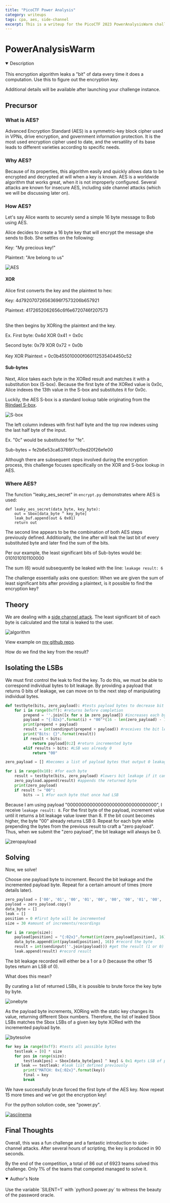 ```yaml
---
title: "PicoCTF Power Analysis"
category: writeups
tags: cpa, aes, side-channel
excerpt: This is a writeup for the PicoCTF 2023 PowerAnalysisWarm challenge. Source code on github repo.
---
```

# PowerAnalysisWarm
<details open>
<summary>Description</summary>
<br>
This encryption algorithm leaks a "bit" of data every time it does a computation. Use this to figure out the encryption key.

Additional details will be available after launching your challenge instance.
</details>

## Precursor
### What is AES?
Advanced Encryption Standard (AES) is a symmetric-key block cipher used in VPNs, drive encryption, and government information protection. It is the most used encryption cipher used to date, and the versatility of its base leads to different varieties according to specific needs.
### Why AES?
Because of its properties, this algorithm easily and quickly allows data to be encrypted and decrypted at will when a key is known. AES is a worldwide algorithm that works great, when it is not improperly configured. Several attacks are known for insecure AES, including side channel attacks (which we will be discussing later on).
### How AES?
Let's say Alice wants to securely send a simple 16 byte message to Bob using AES.

Alice decides to create a 16 byte key that will encrypt the message she sends to Bob. She settles on the following:

Key: "My precious key!"

Plaintext: "Are belong to us"

![AES](/assets/files/picoctf/aes.png)
#### XOR
Alice first converts the key and the plaintext to hex:

Key: 4d792070726563696f7573206b657921

Plaintext: 4172652062656c6f6e6720746f207573

\
She then begins by XORing the plaintext and the key.

Ex. First byte: 0x4d XOR 0x41 = 0x0c

Second byte: 0x79 XOR 0x72 = 0x0b
  \
  \
Key XOR Plaintext = 0c0b455010000f060112535404450c52
#### Sub-bytes
Next, Alice takes each byte in the XORed result and matches it with a substitution box (S-box). Because the first byte of the XORed value is 0x0c, Alice indexes the 13th value in the S-box and substitutes it for 0x0c.

Luckily, the AES S-box is a standard lookup table originating from the [Rijndael S-box](https://en.wikipedia.org/wiki/Rijndael_S-box).

![S-box](/assets/files/picoctf/sbox.png)

The left column indexes with first half byte and the top row indexes using the last half byte of the input.

Ex. "0c" would be substituted for "fe".

Sub-bytes = fe2b6e53ca63766f7cc9ed20f26efe00

Although there are subsequent steps involved during the encryption process, this challenge focuses specifically on the XOR and S-box lookup in AES.

### Where AES?

The function "leaky_aes_secret" in `encrypt.py` demonstrates where AES is used:
```
def leaky_aes_secret(data_byte, key_byte):
    out = Sbox[data_byte ^ key_byte]
    leak_buf.append(out & 0x01)
    return out
```

The second line appears to be the combination of both AES steps previously defined. Additionally, the line after will leak the last bit of every substituted byte and later find the sum of the bits.

Per our example, the least significant bits of Sub-bytes would be: 0101010101100000

The sum (6) would subsequently be leaked with the line: `leakage result: 6`

The challenge essentially asks one question: When we are given the sum of least significant bits after providing a plaintext, is it possible to find the encryption key?

## Theory
We are dealing with a [side channel attack](https://en.wikipedia.org/wiki/Side-channel_attack). The least significant bit of each byte is calculated and the total is leaked to the user.

![algorithm](/assets/files/picoctf/algo.png)

View example on [my github repo](https://github.com/emorchy/PicoCTF2023-PowerAnalysis/blob/main/README.md#Theory).

How do we find the key from the result?

## Isolating the LSBs
We must first control the leak to find the key. To do this, we must be able to correspond individual bytes to bit leakage. By providing a payload that returns 0 bits of leakage, we can move on to the next step of manipulating individual bytes.
```python
def testbyte(bits, zero_payload): #tests payload bytes to decrease bit leakage
    for i in range(0xff): #returns before completion
        prepend = ''.join([x for x in zero_payload]) #increases each byte
        payload = "{:02x}".format(i) + "00"*(16 - len(zero_payload) - 1)
        print(prepend + payload)
        result = int(sendinput(prepend + payload)) #receives the bit leakage
        print("Bits: {}".format(result))
        if result < bits:
            return payload[0:2] #return incremented byte
        elif results > bits: #LSB was already 0
            return "00"

zero_payload = [] #becomes a list of payload bytes that output 0 leakage bits

for i in range(0x10): #for each byte
    result = testbyte(bits, zero_payload) #lowers bit leakage if it can
    zero_payload.append(result) #appends the returned byte
    print(zero_payload)
    if result != "00":
        bits -= 1 #for each byte that once had LSB
```
Because I am using payload "00000000000000000000000000000000", I receive `leakage result: 8`.
For the first byte of the payload, increment value until it returns a bit leakage value lower than 8. If the bit count becomes higher, the byte "00" already returns LSB 0.
Repeat for each byte while prepending the bytes from the previous result to craft a "zero payload".
Thus, when we submit the "zero payload", the bit leakage will always be 0.

![zeropayload](/assets/files/picoctf/zero.png)

## Solving
Now, we solve!

Choose one payload byte to increment. Record the bit leakage and the incremented payload byte. Repeat for a certain amount of times (more details later).

```python
zero_payload = ['00', '01', '00', '01', '00', '00', '00', '01', '00', '02', '04', '01', '03', '03', '00', '00']
payload = zero_payload.copy()
data_byte = []
leak = []
position = 0 #first byte will be incremented
size = 30 #amount of increments/recordings

for i in range(size):
    payload[position] = "{:02x}".format(int(zero_payload[position], 16) + i) #increment
    data_byte.append(int(payload[position], 16)) #record the byte
    result = int(sendinput(''.join(payload))) #get the result (1 or 0)
    leak.append(result) #record result

```

The bit leakage recorded will either be a 1 or a 0 (because the other 15 bytes return an LSB of 0).

What does this mean?

By curating a list of returned LSBs, it is possible to brute force the key byte by byte.

![onebyte](/assets/files/picoctf/onebyte.png)

As the payload byte increments, XORing with the static key changes its value, returning different Sbox numbers. Therefore, the list of leaked Sbox LSBs matches the Sbox LSBs of a given key byte XORed with the incremented payload byte.

![bytesolve](/assets/files/picoctf/bytesolve.png)

```python
for key in range(0xff): #tests all possible bytes
    testleak = [0] * size
    for pos in range(size):
        testleak[pos] = Sbox[data_byte[pos] ^ key] & 0x1 #gets LSB of possible Sbox match
    if leak == testleak: #leak list defined previously
        print("MATCH: 0x{:02x}".format(key))
        final = key
        break
```

We have successfully brute forced the first byte of the AES key. Now repeat 15 more times and we've got the encryption key!

For the python solution code, see "power.py".

[![asciinema](https://asciinema.org/a/4FEbdqMm97Jis2h5a4r6zoXP7.png)](https://asciinema.org/a/4FEbdqMm97Jis2h5a4r6zoXP7?speed=2&autoplay=1)

## Final Thoughts
Overall, this was a fun challenge and a fantastic introduction to side-channel attacks. After several hours of scripting, the key is produced in 90 seconds.

By the end of the competition, a total of 86 out of 6923 teams solved this challenge. Only 1% of the teams that competed managed to solve it.

<details open><summary>Author's Note</summary>
<br>
Use the variable `SILENT=1` with `python3 power.py` to witness the beauty of the password oracle.
</details>
